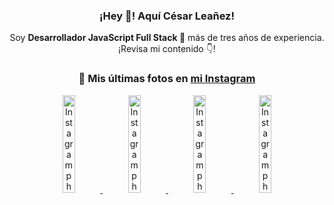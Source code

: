 <div align="center">

<h3>¡Hey 👋! Aquí César Leañez!</h3>

<p>Soy <strong>Desarrollador JavaScript Full Stack 🚀</strong> más de tres años de experiencia.<br />¡Revisa mi contenido 👇!</p>

### 📸 Mis últimas fotos en [mi Instagram](https://instagram.com/cesarsoftware.dev)


<a href='https://instagram.com/p/DICt8_ruj1K' target='_blank'>
  <img width='20%' src='https://instagram.fcmn2-1.fna.fbcdn.net/v/t51.2885-15/487811720_2261442050918393_7784971145546330846_n.jpg?stp=dst-jpg_e15_tt6&efg=eyJ2ZW5jb2RlX3RhZyI6IkNMSVBTLmltYWdlX3VybGdlbi42NDB4MTE1Ni5zZHIuZjcxODc4LmRlZmF1bHRfY292ZXJfZnJhbWUifQ&_nc_ht=instagram.fcmn2-1.fna.fbcdn.net&_nc_cat=105&_nc_oc=Q6cZ2QFUr6e4wou_diymvmhpOHFUKmY6T1gBcg8GLJr1INJc23bS7TE0noZ95GWNit1gOkU&_nc_ohc=pSkatVa3oKEQ7kNvwGLu7HK&_nc_gid=3qGk2q4qDab7iZzZPKv-dA&edm=ACWDqb8BAAAA&ccb=7-5&ig_cache_key=MzYwMzY0NDc1NTQ5MDc4MjUzOA%3D%3D.3-ccb7-5&oh=00_AfHHgKppBJXKpJx9gvihBEo_eW2dXlBN3JY_6nsW3hE2VQ&oe=68060A61&_nc_sid=ee9879' alt='Instagram photo' />
</a>
<a href='https://instagram.com/p/DIAOH7MuTdG' target='_blank'>
  <img width='20%' src='https://instagram.fcmn3-2.fna.fbcdn.net/v/t51.2885-15/487701094_964176539225257_203758693226461245_n.jpg?stp=dst-jpg_e15_tt6&efg=eyJ2ZW5jb2RlX3RhZyI6IkNMSVBTLmltYWdlX3VybGdlbi42NDB4MTE1Ni5zZHIuZjcxODc4LmRlZmF1bHRfY292ZXJfZnJhbWUifQ&_nc_ht=instagram.fcmn3-2.fna.fbcdn.net&_nc_cat=101&_nc_oc=Q6cZ2QFUr6e4wou_diymvmhpOHFUKmY6T1gBcg8GLJr1INJc23bS7TE0noZ95GWNit1gOkU&_nc_ohc=gLjoEGhb-4EQ7kNvwGajBDM&_nc_gid=3qGk2q4qDab7iZzZPKv-dA&edm=ACWDqb8BAAAA&ccb=7-5&ig_cache_key=MzYwMjk0MTgxOTE0ODEyMTkyNg%3D%3D.3-ccb7-5&oh=00_AfGediVEB4qwNb-prPIfYWs84K5skpE5jVizDAs8qQ4iyg&oe=68061C18&_nc_sid=ee9879' alt='Instagram photo' />
</a>
<a href='https://instagram.com/p/DHtKENeumyc' target='_blank'>
  <img width='20%' src='https://instagram.fcmn2-2.fna.fbcdn.net/v/t51.2885-15/486620439_1373071664043671_6215675251976925620_n.jpg?stp=dst-jpg_e15_tt6&efg=eyJ2ZW5jb2RlX3RhZyI6IkNMSVBTLmltYWdlX3VybGdlbi42NDB4MTE0Ni5zZHIuZjcxODc4LmRlZmF1bHRfY292ZXJfZnJhbWUifQ&_nc_ht=instagram.fcmn2-2.fna.fbcdn.net&_nc_cat=111&_nc_oc=Q6cZ2QFUr6e4wou_diymvmhpOHFUKmY6T1gBcg8GLJr1INJc23bS7TE0noZ95GWNit1gOkU&_nc_ohc=xjfP2WQDgZwQ7kNvwE2wyf9&_nc_gid=3qGk2q4qDab7iZzZPKv-dA&edm=ACWDqb8BAAAA&ccb=7-5&ig_cache_key=MzU5NzU3NTk0NzE1NjA5MDAxMg%3D%3D.3-ccb7-5&oh=00_AfH_xjU4w3ezFGnGXlWFwdJwmtQ5mAZQ1BsHrvpL-Ea6hQ&oe=680631A4&_nc_sid=ee9879' alt='Instagram photo' />
</a>
<a href='https://instagram.com/p/DG56-A2MYRH' target='_blank'>
  <img width='20%' src='https://instagram.fcmn2-1.fna.fbcdn.net/v/t51.2885-15/482937859_17909133159097059_4067759707531801866_n.jpg?stp=dst-jpg_e15_tt6&efg=eyJ2ZW5jb2RlX3RhZyI6IkZFRUQuaW1hZ2VfdXJsZ2VuLjIxNjB4MTIxNS5zZHIuZjc1NzYxLmRlZmF1bHRfaW1hZ2UifQ&_nc_ht=instagram.fcmn2-1.fna.fbcdn.net&_nc_cat=103&_nc_oc=Q6cZ2QFUr6e4wou_diymvmhpOHFUKmY6T1gBcg8GLJr1INJc23bS7TE0noZ95GWNit1gOkU&_nc_ohc=v8PPkxBsMbcQ7kNvwHhff2d&_nc_gid=3qGk2q4qDab7iZzZPKv-dA&edm=ACWDqb8BAAAA&ccb=7-5&ig_cache_key=MzU4MzE1NDMyNjc2NDM1NjY3OQ%3D%3D.3-ccb7-5&oh=00_AfEDvGdeCed_WK0pFfRk8iwFEjp1acvarzo2YeuhmTWygg&oe=680630E9&_nc_sid=ee9879' alt='Instagram photo' />
</a>

</div>
